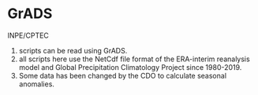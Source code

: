 # GrADS
INPE/CPTEC

1. scripts can be read using GrADS.
2. all scripts here use the NetCdf file format of the ERA-interim reanalysis model and Global Precipitation Climatology Project since 1980-2019.
3. Some data has been changed by the CDO to calculate seasonal anomalies.
